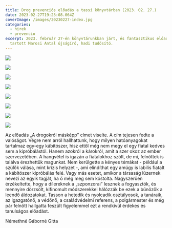 ```yaml
---
title: Drog prevenciós előadás a tassi könyvtárban (2023. 02. 27.)
date: 2023-02-27T19:23:08.064Z
coverImage: /images/20230227-index.jpg
categories:
  - hirek
  - prevencio
excerpt: 2023. február 27-én könyvtárunkban járt, és fantasztikus előadást
  tartott Marosi Antal újságíró, hadi tudósító.
---
```

![](/images/2.jpg)

![](/images/3.jpg)

![](/images/4.jpg)

![](/images/5.jpg)

![](/images/6.jpg)

![](/images/7.jpg)

![](/images/8.jpg)

![](/images/9.jpg)

Az előadás „A drogokról másképp” címet viselte. A cím tejesen fedte a valóságot. Végre nem arról hallhattunk, hogy milyen hatóanyagokat tartalmaz egy-egy kábítószer, hisz ettől még nem megy el egy fiatal kedves sem a kipróbálástól. Hanem azokról a károkról, amit a szer okoz az ember szervezetében. A hangvétel is igazán a fiatalokhoz szólt, de mi, felnőttek is találva érezhettük magunkat. Nem kerülgette a kényes témákat - például a szülők válása, mint krízis helyzet -, ami elindíthat egy amúgy is labilis fiatalt a kábítószer kipróbálás felé. Vagy más esetet, amikor a társaság lúzernek nevezi az egyik tagját, ha ő még meg sem kóstolta. Nagyszerűen érzékeltette, hogy a dílereknek a „szponzorai” lesznek a fogyasztók, és mennyire dörzsölt, kifinomult módszerekkel hálózzák be ezek a bűnözők a leendő áldozatokat. Tasson a hetedik és nyolcadik osztályosok, a tanáraik, az igazgatónő, a védőnő, a családvédelmi referens, a polgármester és még pár felnőtt hallgatta feszült figyelemmel ezt a rendkívül érdekes és tanulságos előadást.

Némethné Gáborné Gitta